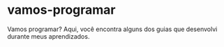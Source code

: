 # vamos-programar
 Vamos programar? Aqui, você encontra alguns dos guias que desenvolvi durante meus aprendizados.

